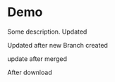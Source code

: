 # Demo

Some description. Updated

Updated after new Branch created

update after merged

After download